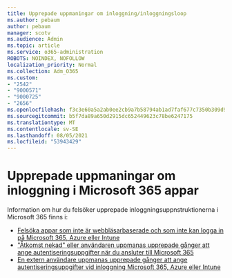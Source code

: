 ```yaml
---
title: Upprepade uppmaningar om inloggning/inloggningsloop
ms.author: pebaum
author: pebaum
manager: scotv
ms.audience: Admin
ms.topic: article
ms.service: o365-administration
ROBOTS: NOINDEX, NOFOLLOW
localization_priority: Normal
ms.collection: Adm_O365
ms.custom:
- "2542"
- "9000571"
- "9000725"
- "2656"
ms.openlocfilehash: f3c3e60a5a2ab0ee2cb9a7b58794ab1ad7faf677c7350b309d968a282db43772
ms.sourcegitcommit: b5f7da89a650d2915dc652449623c78be6247175
ms.translationtype: MT
ms.contentlocale: sv-SE
ms.lasthandoff: 08/05/2021
ms.locfileid: "53943429"
---
```

# <a name="repeated-sign-in-prompts-in-microsoft-365-apps"></a>Upprepade uppmaningar om inloggning i Microsoft 365 appar

Information om hur du felsöker upprepade inloggningsuppnstruktionerna i Microsoft 365 finns i:

- [Felsöka appar som inte är webbläsarbaserade och som inte kan logga in på Microsoft 365, Azure eller Intune](https://support.office.com/article/how-to-troubleshoot-non-browser-apps-that-can-t-sign-in-to-office-365-azure-or-intune-3ba1b268-66f6-462c-b0e5-070f5c2603c1)
- ["Åtkomst nekad" eller användaren uppmanas upprepade gånger att ange autentiseringsuppgifter när du ansluter till Microsoft 365](https://docs.microsoft.com/office365/troubleshoot/security/access-denied-when-connect-to-office-365)
- [En extern användare uppmanas upprepade gånger att ange autentiseringsuppgifter vid inloggning Microsoft 365, Azure eller Intune](https://docs.microsoft.com/office365/troubleshoot/authentication/federated-user-repeatedly-prompted-for-credentials)

